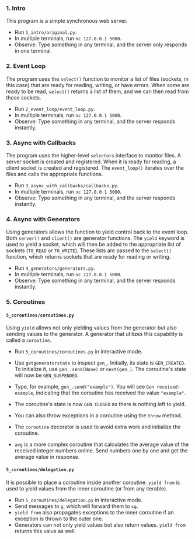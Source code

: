 ### 1. Intro

This program is a simple synchronous web server.

- Run `1_intro/original.py`.
- In multiple terminals, run `nc 127.0.0.1 5000`.
- Observe: Type something in any terminal, and the server only responds in one terminal.

### 2. Event Loop

The program uses the `select()` function to monitor a list of files (sockets, in this case) that are ready for reading, writing, or have errors. When some are ready to be read, `select()` returns a list of them, and we can then read from those sockets.

- Run `2_event_loop/event_loop.py`.
- In multiple terminals, run `nc 127.0.0.1 5000`.
- Observe: Type something in any terminal, and the server responds instantly.

### 3. Async with Callbacks

The program uses the higher-level `selectors` interface to monitor files. A server socket is created and registered. When it is ready for reading, a client socket is created and registered. The `event_loop()` iterates over the files and calls the appropriate functions.

- Run `3_async_with_callbacks/callbacks.py`.
- In multiple terminals, run `nc 127.0.0.1 5000`.
- Observe: Type something in any terminal, and the server responds instantly.

### 4. Async with Generators

Using generators allows the function to yield control back to the event loop. Both `server()` and `client()` are generator functions. The `yield` keyword is used to yield a socket, which will then be added to the appropriate list of sockets (`TO_READ` or `TO_WRITE`). These lists are passed to the `select()` function, which returns sockets that are ready for reading or writing.

- Run `4_generators/generators.py`.
- In multiple terminals, run `nc 127.0.0.1 5000`.
- Observe: Type something in any terminal, and the server responds instantly.

### 5. Coroutines

#### `5_coroutines/coroutines.py`

Using `yield` allows not only yielding values from the generator but also sending values to the generator. A generator that utilizes this capability is called a `coroutine`.

- Run `5_coroutines/coroutines.py` in interactive mode.
- Use `getgeneratorstate` to inspect `gen_`. Initially, its state is `GEN_CREATED`. To initialize it, use `gen_.send(None)` or `next(gen_)`. The coroutine's state will now be `GEN_SUSPENDED`.
- Type, for example, `gen_.send("example")`. You will see `Gen received: example`, indicating that the coroutine has received the value `"example"`.
- The coroutine's state is now `GEN_CLOSED` as there is nothing left to yield.
- You can also throw exceptions in a coroutine using the `throw` method.

- The `coroutine` decorator is used to avoid extra work and initialize the coroutine.
- `avg` is a more complex coroutine that calculates the average value of the received integer numbers online. Send numbers one by one and get the average value in response.

#### `5_coroutines/delegation.py`

It is possible to place a coroutine inside another coroutine. `yield from` is used to yield values from the inner coroutine (or from any iterable).

- Run `5_coroutines/delegation.py` in interactive mode.
- Send messages to `g`, which will forward them to `sg`.
- `yield from` also propagates exceptions to the inner coroutine if an exception is thrown to the outer one.
- Generators can not only yield values but also return values. `yield from` returns this value as well.